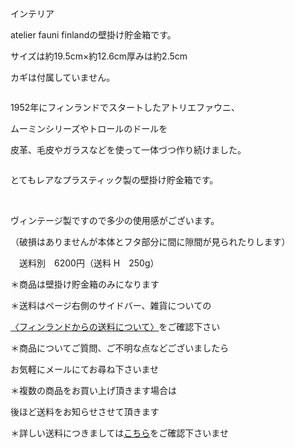 <link rel="stylesheet" type="text/css" href="/assets/css/styles.css">

インテリア

atelier fauni finlandの壁掛け貯金箱です。

サイズは約19.5cm×約12.6cm厚みは約2.5cm

カギは付属していません。

<img alt="" src="http://blog.cnobi.jp/v1/blog/user/71e35865e9e62f3f9d70420d6124d2ab/1612823075"/>

1952年にフィンランドでスタートしたアトリエファウニ、

ムーミンシリーズやトロールのドールを

皮革、毛皮やガラスなどを使って一体づつ作り続けました。

<img alt="" src="http://blog.cnobi.jp/v1/blog/user/71e35865e9e62f3f9d70420d6124d2ab/1612823126"/>

とてもレアなプラスティック製の壁掛け貯金箱です。

<img alt="" src="http://blog.cnobi.jp/v1/blog/user/71e35865e9e62f3f9d70420d6124d2ab/1612823127"/> <img alt="" src="http://blog.cnobi.jp/v1/blog/user/71e35865e9e62f3f9d70420d6124d2ab/1612823128"/> <img alt="" src="http://blog.cnobi.jp/v1/blog/user/71e35865e9e62f3f9d70420d6124d2ab/1612823129"/> <img alt="" src="http://blog.cnobi.jp/v1/blog/user/71e35865e9e62f3f9d70420d6124d2ab/1612823131"/> <img alt="" src="http://blog.cnobi.jp/v1/blog/user/71e35865e9e62f3f9d70420d6124d2ab/1612823130"/> <img alt="" src="http://blog.cnobi.jp/v1/blog/user/71e35865e9e62f3f9d70420d6124d2ab/1612823132"/> 

ヴィンテージ製ですので多少の使用感がございます。

（破損はありませんが本体とフタ部分に間に隙間が見られたりします）

　送料別　6200円（送料 H　250g）

＊商品は壁掛け貯金箱のみになります

＊送料はページ右側のサイドバー、雑貨についての

[〈フィンランドからの送料について〉](https://dkzakka.github.io/2005/03/31/雑貨について.html)をご確認下さい

＊商品についてご質問、ご不明な点などございましたら

お気軽にメールにてお尋ね下さいませ

＊複数の商品をお買い上げ頂きます場合は

後ほど送料をお知らせさせて頂きます

＊詳しい送料につきましては[こちら](http://dkzakka.blog.shinobi.jp/Entry/3385/)をご確認下さいませ